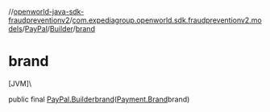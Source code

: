 //[openworld-java-sdk-fraudpreventionv2](../../../../index.md)/[com.expediagroup.openworld.sdk.fraudpreventionv2.models](../../index.md)/[PayPal](../index.md)/[Builder](index.md)/[brand](brand.md)

# brand

[JVM]\

public final [PayPal.Builder](index.md)[brand](brand.md)([Payment.Brand](../../-payment/-brand/index.md)brand)
